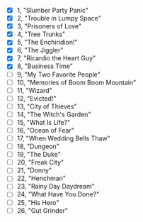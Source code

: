 - [x] 1, "Slumber Party Panic"
- [x] 2, "Trouble in Lumpy Space"
- [x] 3, "Prisoners of Love"
- [x] 4, "Tree Trunks"
- [x] 5, "The Enchiridion!"
- [x] 6, "The Jiggler"
- [x] 7, "Ricardio the Heart Guy"
- [x] 8, "Business Time"
- [ ] 9, "My Two Favorite People"
- [ ] 10, "Memories of Boom Boom Mountain"
- [ ] 11, "Wizard"
- [ ] 12, "Evicted!"
- [ ] 13, "City of Thieves"
- [ ] 14, "The Witch's Garden"
- [ ] 15, "What Is Life?"
- [ ] 16, "Ocean of Fear"
- [ ] 17, "When Wedding Bells Thaw"
- [ ] 18, "Dungeon"
- [ ] 19, "The Duke"
- [ ] 20, "Freak City"
- [ ] 21, "Donny"
- [ ] 22, "Henchman"
- [ ] 23, "Rainy Day Daydream"
- [ ] 24, "What Have You Done?"
- [ ] 25, "His Hero"
- [ ] 26, "Gut Grinder"
